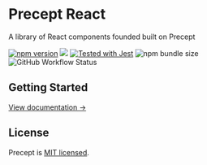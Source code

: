 # Precept React

A library of React components founded built on Precept

<p>
    <a href="https://www.npmjs.com/package/precept-react"><img src="https://img.shields.io/npm/v/precept-react.svg?style=flat" alt="npm version"></a>
    <a href="#license"><img src="https://img.shields.io/github/license/sourcerer-io/hall-of-fame.svg"></a>
    <a href="https://github.com/facebook/jest"><img src="https://img.shields.io/badge/tested_with-jest-99424f.svg" alt="Tested with Jest"></a>
    <img alt="npm bundle size" src="https://img.shields.io/bundlephobia/minzip/precept-react">
    <img alt="GitHub Workflow Status" src="https://img.shields.io/github/actions/workflow/status/marksmccann/precept-react/node.js.yml">
</p>

## Getting Started

[View documentation →](https://marksmccann.github.io/precept/)

## License

Precept is [MIT licensed](./LICENSE).
